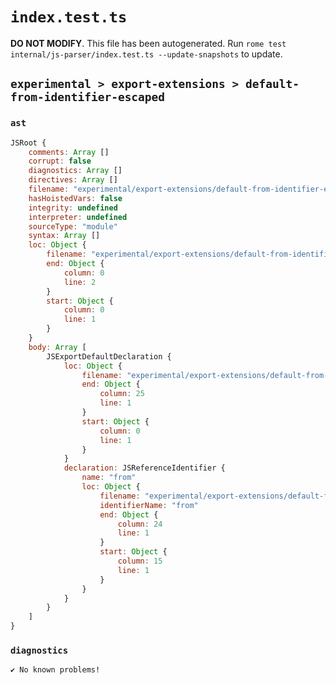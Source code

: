 # `index.test.ts`

**DO NOT MODIFY**. This file has been autogenerated. Run `rome test internal/js-parser/index.test.ts --update-snapshots` to update.

## `experimental > export-extensions > default-from-identifier-escaped`

### `ast`

```javascript
JSRoot {
	comments: Array []
	corrupt: false
	diagnostics: Array []
	directives: Array []
	filename: "experimental/export-extensions/default-from-identifier-escaped/input.js"
	hasHoistedVars: false
	integrity: undefined
	interpreter: undefined
	sourceType: "module"
	syntax: Array []
	loc: Object {
		filename: "experimental/export-extensions/default-from-identifier-escaped/input.js"
		end: Object {
			column: 0
			line: 2
		}
		start: Object {
			column: 0
			line: 1
		}
	}
	body: Array [
		JSExportDefaultDeclaration {
			loc: Object {
				filename: "experimental/export-extensions/default-from-identifier-escaped/input.js"
				end: Object {
					column: 25
					line: 1
				}
				start: Object {
					column: 0
					line: 1
				}
			}
			declaration: JSReferenceIdentifier {
				name: "from"
				loc: Object {
					filename: "experimental/export-extensions/default-from-identifier-escaped/input.js"
					identifierName: "from"
					end: Object {
						column: 24
						line: 1
					}
					start: Object {
						column: 15
						line: 1
					}
				}
			}
		}
	]
}
```

### `diagnostics`

```
✔ No known problems!

```
